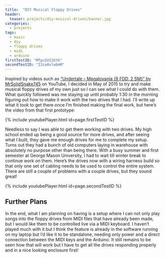 ```yaml
---
title:  "DIY Musical Floppy Drives"
header:
  teaser: projects/diy-musical-drives/banner.jpg
categories:
  - projects
tags:
  - music
  - diy
  - floppy drives
  - midi
  - arduino
firstTestID: "MfpcGV216Yk"
secondTestID: "I2ceAvlwbmM"
---
```


Inspired by videos such as [“Undertale – Megalovania {8 FDD, 2 SM}” by MrSolidSnake745](https://youtu.be/cL7oFfCX-E0)
on YouTube, I decided in May of 2015 to try and make musical floppy drives of my
own just so I can see what I could do with them. What quickly followed was me
staying up until probably 1:30 in the morning figuring out how to make it work
with the two drives that I had. I’ll write up what it took to get there once I’m
finished making the final work, but here’s the video from that first prototype:

{% include youtubePlayer.html id=page.firstTestID %}

Needless to say I was able to get them working with two drives. My high school
ended up being a good source for more drives, and after seeing what I built,
they gave me enough drives for me to complete my setup. Turns out they had a
bunch of old computers laying in warehouse with absolutely no purpose other than
being there. With a busy summer and first semester at George Mason University, I
had to wait till winter break to continue work on them. Here’s the drives now
with a wiring harness build so that only one set of cabling needs to be used to
control the entire system. There are still a couple of problems with a couple
drives, but they sound great!

{% include youtubePlayer.html id=page.secondTestID %}

## Further Plans

In the end, what I am planning on having is a setup where I can not only play
songs into the floppy drives from MIDI files that have already been made, but I
would like them to be controlled live via a MIDI keyboard. I haven’t played much
with it but I think the feature is already in the software running on my laptop
but I’d like it to be standalone, needing only power and a direct connection
between the MIDI keys and the Arduino. It still remains to be seen how that will
work but I have to get all the drives responding properly and in a nice looking
enclosure first!
